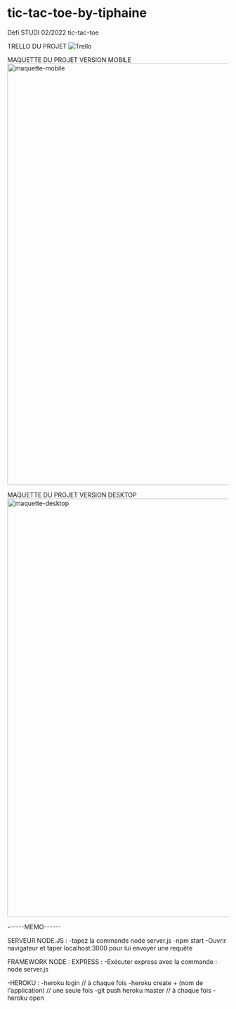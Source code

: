 # tic-tac-toe-by-tiphaine
Défi STUDI 02/2022 tic-tac-toe

TRELLO DU PROJET 
![Trello](https://user-images.githubusercontent.com/90333029/154997072-92e5aa8f-a0dd-4303-beac-d439049e2f06.png)


MAQUETTE DU PROJET VERSION MOBILE
<img width="957" alt="maquette-mobile" src="https://user-images.githubusercontent.com/90333029/155152719-9ec35a1a-6416-4739-ab39-266c06cc8151.png">

MAQUETTE DU PROJET VERSION DESKTOP
<img width="950" alt="maquette-desktop" src="https://user-images.githubusercontent.com/90333029/155152823-1121c362-2a01-4869-a216-39295aa9a303.png">

------MEMO------

SERVEUR NODE.JS :
-tapez la commande node server.js
-npm start
-Ouvrir navigateur et taper localhost:3000 pour lui envoyer une requête

FRAMEWORK NODE : EXPRESS :
-Exécuter express avec la commande : node server.js

-HEROKU :
-heroku login // à chaque fois
-heroku create  + (nom de l'application) // une seule fois 
-git push heroku master // à chaque fois
-heroku open 

